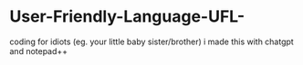# User-Friendly-Language-UFL-
coding for idiots (eg. your little baby sister/brother)
i made this with chatgpt and notepad++
